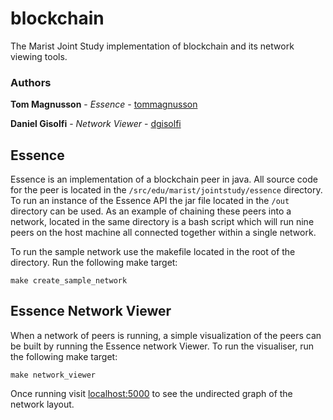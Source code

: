 # blockchain
The Marist Joint Study implementation of blockchain and its network viewing tools.

### Authors

**Tom Magnusson** - *Essence* - [tommagnusson](https://github.com/tommagnusson)

**Daniel Gisolfi** - *Network Viewer* - [dgisolfi](https://github.com/dgisolfi)

## Essence

Essence is an implementation of a blockchain peer in java. All source code for the peer is located in the `/src/edu/marist/jointstudy/essence` directory. To run an instance of the Essence API the jar file located in the `/out` directory can be used. As an example of chaining these peers into a network, located in the same directory is a bash script which will run nine peers on the host machine all connected together within a single network.

To run the sample network use the makefile located in the root of the directory. Run the following make target:

```
make create_sample_network
```

## Essence Network Viewer 

When a network of peers is running, a simple visualization of the peers can be built by running the Essence network Viewer. To run the visualiser, run the following make target:

```
make network_viewer
```

Once running visit [localhost:5000](http://localhost:5000/) to see the undirected graph of the network layout.
